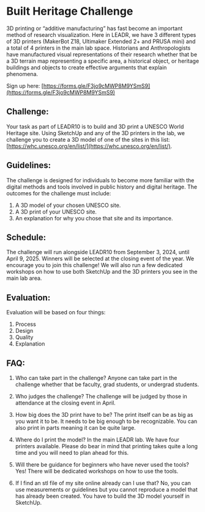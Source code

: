 # Built Heritage Challenge 
3D printing or “additive manufacturing” has fast become an important method of research visualization. Here in LEADR, we have 3 different types of 3D printers (MakerBot Z18, Ultimaker Extended 2+ and PRUSA mini) and a total of 4 printers in the main lab space. Historians and Anthropologists have manufactured visual representations of their research whether that be a 3D terrain map representing a specific area, a historical object, or heritage buildings and objects to create effective arguments that explain phenomena.

Sign up here: [https://forms.gle/F3jo9cMWP8M9YSmS9](https://forms.gle/F3jo9cMWP8M9YSmS9)

<h2 id="challenge">Challenge:</h2>

Your task as part of LEADR10 is to build and 3D print a UNESCO World Heritage site. Using SketchUp and any of the 3D printers in the lab, we challenge you to create a 3D model of one of the sites in this list: [https://whc.unesco.org/en/list/](https://whc.unesco.org/en/list/). 

<h2 id="guidleines">Guidelines:</h2>

The challenge is designed for individuals to become more familiar with the digital methods and tools involved in public history and digital heritage. The outcomes for the challenge must include:

1.	A 3D model of your chosen UNESCO site.
2.	A 3D print of your UNESCO site.
3.	An explanation for why you chose that site and its importance.

<h2 id="schedule">Schedule:</h2>
The challenge will run alongside LEADR10 from September 3, 2024, until April 9, 2025. Winners will be selected at the closing event of the year. We encourage you to join this challenge! We will also run a few dedicated workshops on how to use both SketchUp and the 3D printers you see in the main lab area. 

<h2 id="evaluation">Evaluation:</h2>

Evaluation will be based on four things:
1.	Process 
2.	Design
3.	Quality
4.	Explanation

<h2 id="faq">FAQ:</h2>

1.	Who can take part in the challenge?
Anyone can take part in the challenge whether that be faculty, grad students, or undergrad students.

2.	Who judges the challenge?
The challenge will be judged by those in attendance at the closing event in April.

3.	How big does the 3D print have to be?
The print itself can be as big as you want it to be. It needs to be big enough to be recognizable. You can also print in parts meaning it can be quite large. 

4.	Where do I print the model?
In the main LEADR lab. We have four printers available. Please do bear in mind that printing takes quite a long time and you will need to plan ahead for this. 

5.	Will there be guidance for beginners who have never used the tools?
Yes! There will be dedicated workshops on how to use the tools.

6. If I find an stl file of my site online already can I use that?
No, you can use measurements or guidelines but you cannot reproduce a model that has already been created. You have to build the 3D model yourself in SketchUp.

